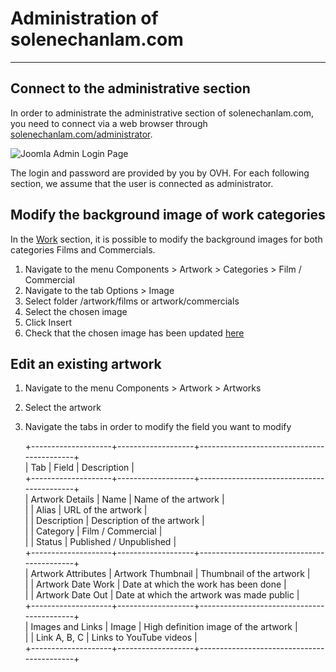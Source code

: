 # Administration of solenechanlam.com #
---
## Connect to the administrative section ##
In order to administrate the administrative section of solenechanlam.com, you need to connect via a web browser through [solenechanlam.com/administrator](http://solenechanlam.com/administrator).

![Joomla Admin Login Page](https://docs.joomla.org/images/thumb/5/59/J3.x-Admin_login-en.png/670px-J3.x-Admin_login-en.png)

The login and password are provided by you by OVH. For each following section, we assume that the user is connected as administrator.


## Modify the background image of work categories ##
In the [Work](http://solenechanlam.com/index.php/work) section, it is possible to modify the background images for both categories Films and Commercials.

1. Navigate to the menu Components > Artwork > Categories > Film / Commercial
2. Navigate to the tab Options > Image
3. Select folder /artwork/films or artwork/commercials
4. Select the chosen image
5. Click Insert
6. Check that the chosen image has been updated [here](http://solenechanlam.com/index.php/work)


## Edit an existing artwork ##
1. Navigate to the menu Components > Artwork > Artworks
2. Select the artwork
3. Navigate the tabs in order to modify the field you want to modify

    +--------------------+-------------------+-------------------------------------------+  
    | Tab                | Field             | Description                               |  
    +--------------------+-------------------+-------------------------------------------+  
    | Artwork Details    | Name              | Name of the artwork                       |  
    |                    | Alias             | URL of the artwork                        |  
    |                    | Description       | Description of the artwork                |  
    |                    | Category          | Film / Commercial                         |  
    |                    | Status            | Published / Unpublished                   |  
    +--------------------+-------------------+-------------------------------------------+  
    | Artwork Attributes | Artwork Thumbnail | Thumbnail of the artwork                  |  
    |                    | Artwork Date Work | Date at which the work has been done      |  
    |                    | Artwork Date Out  | Date at which the artwork was made public |  
    +--------------------+-------------------+-------------------------------------------+  
    | Images and Links   | Image             | High definition image of the artwork      |  
    |                    | Link A, B, C      | Links to YouTube videos                   |  
    +--------------------+-------------------+-------------------------------------------+  
